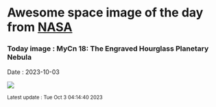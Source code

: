 
# Awesome space image of the day from [NASA](https://api.nasa.gov/)

### Today image : MyCn 18: The Engraved Hourglass Planetary Nebula
Date : 2023-10-03

![](https://apod.nasa.gov/apod/image/2310/Hourglass_HubblePathak_1080.jpg)

<small>Latest update : Tue Oct  3 04:14:40 2023</small>
        
